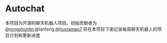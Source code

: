 # Autochat
本项目为开源的聊天机器人项目。初始贡献者为@[rongshunlin](https://github.com/rongshunlin),@lanfeng,@[huxiaman7](https://github.com/huxiaoman7)
将在本项目下面记录每周聊天机器人的项目计划和更新进度
